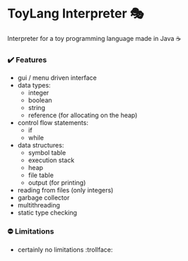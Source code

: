 # ToyLang Interpreter :performing_arts:
Interpreter for a toy programming language made in Java :coffee:

### :heavy_check_mark: Features
- gui / menu driven interface
- data types:
  - integer
  - boolean
  - string
  - reference (for allocating on the heap)
- control flow statements:
  - if
  - while
- data structures:
  - symbol table
  - execution stack
  - heap
  - file table
  - output (for printing)
- reading from files (only integers)
- garbage collector
- multithreading
- static type checking

### :no_entry: Limitations
- certainly no limitations :trollface:
